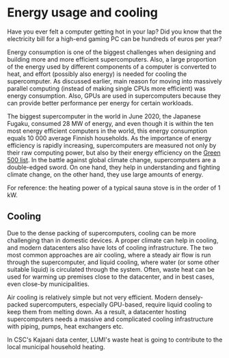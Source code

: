 # Energy usage and cooling

Have you ever felt a computer getting hot in your lap? Did you know that
the electricity bill for a high-end gaming PC can be hundreds of euros per year?

Energy consumption is one of the biggest challenges when designing and
building more and more efficient supercomputers. Also, a large proportion of
the energy used by different components of a computer is converted to heat,
and effort (possibly also energy) is needed for cooling the supercomputer.
As discussed earlier, main reason for moving into massively parallel computing
(instead of making single CPUs more efficient) was energy consumption. Also,
GPUs are used in supercomputers because they can provide better performance per
energy for certain workloads.

<!-- Data: Energy consumption from living in Finland 2018 66 TWh, number of households 2.7 millions -->
The biggest supercomputer in the world in June 2020, the Japanese Fugaku,
consumed 28 MW of energy, and even though it is within the ten most energy
efficient computers in the world, this energy consumption equals 10 000
average Finnish households. As the importance of energy efficiency is rapidly
increasing, supercomputers are measured not only by their raw computing power,
but also by their energy efficiency on the
[Green 500 list](https://www.top500.org/lists/green500/2020/06/). In
the battle against global climate change, supercomputers are a double-edged
sword. On one hand, they help in understanding and fighting climate change,
on the other hand, they use large amounts of energy.

For reference: the heating power of a typical sauna stove is in the order of 1 kW.

## Cooling

Due to the dense packing of supercomputers, cooling can be more challenging than
in domestic devices. A proper climate can help in cooling, and modern
datacenters also have lots of cooling infrastructure. The two
most common approaches are air cooling, where a steady air flow is run through
the supercomputer, and liquid cooling, where water (or some other suitable liquid)
is circulated through the system.
Often, waste heat can be used for warming up premises close to
the datacenter, and in best cases, even close-by municipalities.

Air cooling is relatively simple but not very efficient. Modern densely-packed
supercomputers, especially GPU-based, require liquid cooling to keep them from
melting down. As a result, a datacenter hosting supercomputers needs a massive
and complicated cooling infrastructure with piping, pumps, heat exchangers etc.

In CSC's Kajaani data center, LUMI's waste heat is going to contribute to the
local municipal household heating.

<!-- Copyright CSC - IT Center for Science Ltd.-->
